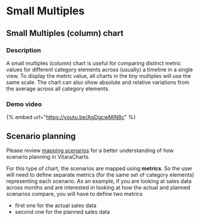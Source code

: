 # Small Multiples

## Small Multiples (column) chart <a href="#small-multiples-column-chart" id="small-multiples-column-chart"></a>

### **Description**

A small multiples (column) chart is useful for comparing distinct metric values for different category elements across (usually) a timeline in a single view. To display the metric value, all charts in the tiny multiples will use the same scale. The chart can also show absolute and relative variations from the average across all category elements.

### **Demo video**

{% embed url="https://youtu.be/AgDgcwMiN8c" %}

## **Scenario planning**

Please review [mapping scenarios](../ibcs/mapping-ibcs-scenarios.md) for a better understanding of how scenario planning in VitaraCharts.

For this type of chart, the scenarios are mapped using **metrics**. So the user will need to define separate metrics (for the same set of category elements) representing each scenario. As an example, if you are looking at sales data across months and are interested in looking at how the actual and planned scenarios compare, you will have to define two metrics

* first one for the actual sales data
* second one for the planned sales data
